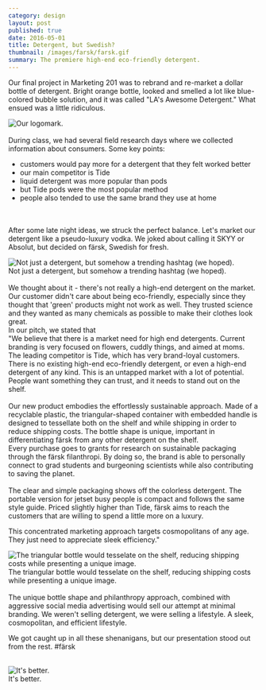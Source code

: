 ```yaml
---
category: design
layout: post
published: true
date: 2016-05-01
title: Detergent, but Swedish?
thumbnail: /images/farsk/farsk.gif
summary: The premiere high-end eco-friendly detergent.
---
```

Our final project in Marketing 201 was to rebrand and re-market a dollar bottle of detergent. Bright orange bottle, looked and smelled a lot like blue-colored bubble solution, and it was called "LA's Awesome Detergent." What ensued was a little ridiculous.

<div class = "post-image">
<image alt ="Our logomark." src= "/images/farsk/farsk-01.png" height="auto" width="auto"/> <br/>
</div>
<br/>
During class, we had several field research days where we collected information about consumers. Some key points:
<ul>
<li> customers would pay more for a detergent that they felt worked better
<li> our main competitor is Tide
<li> liquid detergent was more popular than pods
<li> but Tide pods were the most popular method
<li> people also tended to use the same brand they use at home
</ul>

<br/><br/>
After some late night ideas, we struck the perfect balance. Let's market our detergent like a pseudo-luxury vodka. We joked about calling it SKYY or Absolut, but decided on färsk, Swedish for fresh.  
<div class = "post-image">
<image alt ="Not just a detergent, but somehow a trending hashtag (we hoped)." src= "/images/farsk/title.JPG"/> <br/>
Not just a detergent, but somehow a trending hashtag (we hoped).</div>
<br/>
We thought about it - there's not really a high-end detergent on the market. Our customer didn't care about being eco-friendly, especially since they thought that 'green' products might not work as well. They trusted science and they wanted as many chemicals as possible to make their clothes look great.
<br/>
In our pitch, we stated that 
<br/>
 <quote> "We believe that there is a market need for high end detergents. Current branding is very focused on flowers, cuddly things, and aimed at moms. The leading competitor is Tide, which has very brand-loyal customers. There is no existing high-end eco-friendly detergent, or even a high-end detergent of any kind. This is an untapped market with a lot of potential. People want something they can trust, and it needs to stand out on the shelf. </quote><br> <br/>
 <quote> Our new product embodies the effortlessly sustainable approach. Made of a recyclable plastic, the triangular-shaped container with embedded handle is designed to tessellate both on the shelf and while shipping in order to reduce shipping costs. The bottle shape is unique, important in differentiating färsk from any other detergent on the shelf. <br/> Every purchase goes to grants for research on sustainable packaging through the färsk filanthropi. By doing so, the brand is able to personally connect to grad students and burgeoning scientists while also contributing to saving the planet. </quote> <br/>
  <br> <quote> The clear and simple packaging shows off the colorless detergent. The portable version for jetset busy people is compact and follows the same style guide. Priced slightly higher than Tide, färsk aims to reach the customers that are willing to spend a little more on a luxury. <br>
  
  This concentrated marketing approach targets cosmopolitans of any age. They just need to appreciate sleek efficiency." </quote> <br>

<div class = "post-image">
<image alt ="The triangular bottle would tesselate on the shelf, reducing shipping costs while presenting a unique image." src= "/images/farsk/farsk-bottle.JPG"/> <br/>
The triangular bottle would tesselate on the shelf, reducing shipping costs while presenting a unique image.</div>
<br/>
The unique bottle shape and philanthropy approach, combined with aggressive social media advertising would sell our attempt at minimal branding. We weren't selling detergent, we were selling a lifestyle. A sleek, cosmopolitan, and efficient lifestyle.

We got caught up in all these shenanigans, but our presentation stood out from the rest. #färsk
<br/>
<br/>
<div class = "post-image">
<image alt ="It's better." src= "/images/farsk/farsk.gif"/> <br/>
It's better.</div>
<br/>





